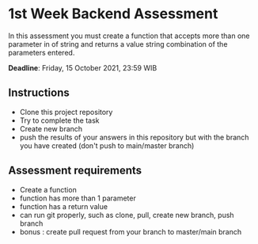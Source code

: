 # 1st Week Backend Assessment

In this assessment you must create a function that accepts more than one parameter in of string  and returns a value string combination of the parameters entered.

**Deadline**: Friday, 15 October 2021, 23:59 WIB

## Instructions

- Clone this project repository
- Try to complete the task
- Create new branch
- push the results of your answers in this repository but with the branch you have created (don't push to main/master branch)

## Assessment requirements
- Create a function
- function has more than 1 parameter
- function has a return value
- can run git properly, such as clone, pull, create new branch, push branch
- bonus : create pull request from your branch to master/main branch

